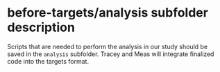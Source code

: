 # before-targets/analysis subfolder description

Scripts that are needed to perform the analysis in our study should be saved in the `analysis` subfolder. Tracey and Meas will integrate finalized code into the targets format.